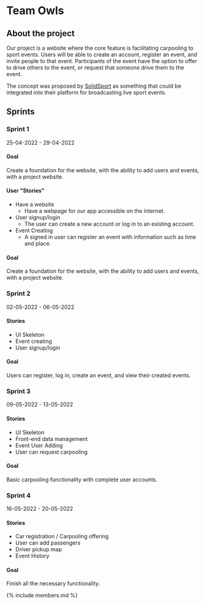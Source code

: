 # Team Owls

## About the project

Our project is a website where the core feature is facilitating carpooling to sport events. Users will be able to create an account, register an event, and invite people to that event. Participants of the event have the option to offer to drive others to the event, or request that someone drive them to the event.  

The concept was proposed by [SolidSport](https://solidsport.com/) as something that could be integrated into their platform for broadcasting live sport events.

## Sprints

### Sprint 1

25-04-2022 - 29-04-2022

#### Goal  
Create a foundation for the website, with the ability to add users and events, with a project website.

#### User "Stories"

-   Have a website
    -   Have a webpage for our app accessible on the internet.
-   User signup/login
    -   The user can create a new account or log in to an existing account.
-   Event Creating
    -   A signed in user can register an event with information such as time and place.
#### Goal

Create a foundation for the website, with the ability to add users and events, with a project website.

### Sprint 2

02-05-2022 - 06-05-2022

#### Stories

- UI Skeleton
- Event creating
- User signup/login

#### Goal

Users can register, log in, create an event, and view their created events.

### Sprint 3

09-05-2022 - 13-05-2022

#### Stories

- UI Skeleton
- Front-end data management
- Event User Adding
- User can request carpooling

#### Goal

Basic carpooling functionality with complete user accounts.

### Sprint 4

16-05-2022 - 20-05-2022

#### Stories

- Car registration / Carpooling offering
- User can add passengers
- Driver pickup map
- Event History

#### Goal

Finish all the necessary functionality.

{% include members.md %}